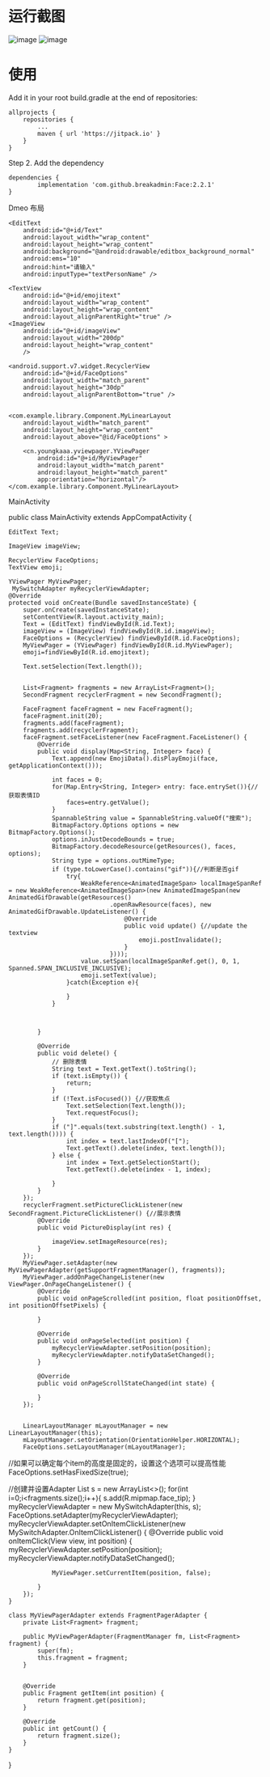 # 运行截图
![image](https://github.com/breakadmin/Face/blob/master/0.png)
![image](https://github.com/breakadmin/Face/blob/master/1.png)
# 使用
Add it in your root build.gradle at the end of repositories:

	allprojects {
		repositories {
			...
			maven { url 'https://jitpack.io' }
		}
	}
Step 2. Add the dependency

	dependencies {
	        implementation 'com.github.breakadmin:Face:2.2.1'
	}
Dmeo 布局


    <EditText
        android:id="@+id/Text"
        android:layout_width="wrap_content"
        android:layout_height="wrap_content"
        android:background="@android:drawable/editbox_background_normal"
        android:ems="10"
        android:hint="请输入"
        android:inputType="textPersonName" />

    <TextView
        android:id="@+id/emojitext"
        android:layout_width="wrap_content"
        android:layout_height="wrap_content"
        android:layout_alignParentRight="true" />
    <ImageView
        android:id="@+id/imageView"
        android:layout_width="200dp"
        android:layout_height="wrap_content"
        />

    <android.support.v7.widget.RecyclerView
        android:id="@+id/FaceOptions"
        android:layout_width="match_parent"
        android:layout_height="30dp"
        android:layout_alignParentBottom="true" />


    <com.example.library.Component.MyLinearLayout
        android:layout_width="match_parent"
        android:layout_height="wrap_content"
        android:layout_above="@id/FaceOptions" >

        <cn.youngkaaa.yviewpager.YViewPager
            android:id="@+id/MyViewPager"
            android:layout_width="match_parent"
            android:layout_height="match_parent"
            app:orientation="horizontal"/>
    </com.example.library.Component.MyLinearLayout>



MainActivity


 public class MainActivity extends AppCompatActivity {



    EditText Text;

    ImageView imageView;

    RecyclerView FaceOptions;
    TextView emoji;

    YViewPager MyViewPager;
     MySwitchAdapter myRecyclerViewAdapter;
    @Override
    protected void onCreate(Bundle savedInstanceState) {
        super.onCreate(savedInstanceState);
        setContentView(R.layout.activity_main);
        Text = (EditText) findViewById(R.id.Text);
        imageView = (ImageView) findViewById(R.id.imageView);
        FaceOptions = (RecyclerView) findViewById(R.id.FaceOptions);
        MyViewPager = (YViewPager) findViewById(R.id.MyViewPager);
        emoji=findViewById(R.id.emojitext);

        Text.setSelection(Text.length());


        List<Fragment> fragments = new ArrayList<Fragment>();
        SecondFragment recyclerFragment = new SecondFragment();

        FaceFragment faceFragment = new FaceFragment();
        faceFragment.init(20);
        fragments.add(faceFragment);
        fragments.add(recyclerFragment);
        faceFragment.setFaceListener(new FaceFragment.FaceListener() {
            @Override
            public void display(Map<String, Integer> face) {
                Text.append(new EmojiData().disPlayEmoji(face, getApplicationContext()));

                int faces = 0;
                for(Map.Entry<String, Integer> entry: face.entrySet()){//获取表情ID
                    faces=entry.getValue();
                }
                SpannableString value = SpannableString.valueOf("搜索");
                BitmapFactory.Options options = new BitmapFactory.Options();
                options.inJustDecodeBounds = true;
                BitmapFactory.decodeResource(getResources(), faces, options);
                String type = options.outMimeType;
                if (type.toLowerCase().contains("gif")){//判断是否gif
                    try{
                        WeakReference<AnimatedImageSpan> localImageSpanRef = new WeakReference<AnimatedImageSpan>(new AnimatedImageSpan(new AnimatedGifDrawable(getResources()
                                .openRawResource(faces), new AnimatedGifDrawable.UpdateListener() {
                                    @Override
                                    public void update() {//update the textview
                                        emoji.postInvalidate();
                                    }
                                })));
                        value.setSpan(localImageSpanRef.get(), 0, 1, Spanned.SPAN_INCLUSIVE_INCLUSIVE);
                        emoji.setText(value);
                    }catch(Exception e){

                    }
                }
                


            }

            @Override
            public void delete() {
                // 删除表情
                String text = Text.getText().toString();
                if (text.isEmpty()) {
                    return;
                }
                if (!Text.isFocused()) {//获取焦点
                    Text.setSelection(Text.length());
                    Text.requestFocus();
                }
                if ("]".equals(text.substring(text.length() - 1, text.length()))) {
                    int index = text.lastIndexOf("[");
                    Text.getText().delete(index, text.length());
                } else {
                    int index = Text.getSelectionStart();
                    Text.getText().delete(index - 1, index);

                }
            }
        });
        recyclerFragment.setPictureClickListener(new SecondFragment.PictureClickListener() {//展示表情
            @Override
            public void PictureDisplay(int res) {

                imageView.setImageResource(res);
            }
        });
        MyViewPager.setAdapter(new MyViewPagerAdapter(getSupportFragmentManager(), fragments));
        MyViewPager.addOnPageChangeListener(new ViewPager.OnPageChangeListener() {
            @Override
            public void onPageScrolled(int position, float positionOffset, int positionOffsetPixels) {

            }

            @Override
            public void onPageSelected(int position) {
                myRecyclerViewAdapter.setPosition(position);
                myRecyclerViewAdapter.notifyDataSetChanged();
            }

            @Override
            public void onPageScrollStateChanged(int state) {

            }
        });


        LinearLayoutManager mLayoutManager = new LinearLayoutManager(this);
        mLayoutManager.setOrientation(OrientationHelper.HORIZONTAL);
        FaceOptions.setLayoutManager(mLayoutManager);
//如果可以确定每个item的高度是固定的，设置这个选项可以提高性能
        FaceOptions.setHasFixedSize(true);


//创建并设置Adapter
        List<Integer> s = new ArrayList<>();
        for(int i=0;i<fragments.size();i++){
            s.add(R.mipmap.face_tip);
        }
        myRecyclerViewAdapter = new MySwitchAdapter(this, s);
        FaceOptions.setAdapter(myRecyclerViewAdapter);
        myRecyclerViewAdapter.setOnItemClickListener(new MySwitchAdapter.OnItemClickListener() {
            @Override
            public void onItemClick(View view, int position) {
                myRecyclerViewAdapter.setPosition(position);
                myRecyclerViewAdapter.notifyDataSetChanged();

                MyViewPager.setCurrentItem(position, false);

            }
        });
    }

    class MyViewPagerAdapter extends FragmentPagerAdapter {
        private List<Fragment> fragment;

        public MyViewPagerAdapter(FragmentManager fm, List<Fragment> fragment) {
            super(fm);
            this.fragment = fragment;
        }


        @Override
        public Fragment getItem(int position) {
            return fragment.get(position);
        }

        @Override
        public int getCount() {
            return fragment.size();
        }
    }


}

